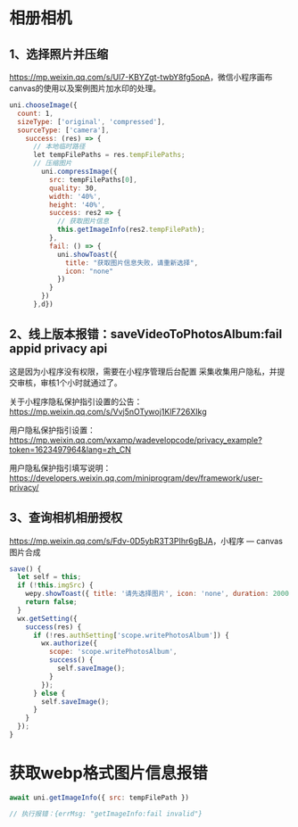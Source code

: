 # 相册相机

## 1、选择照片并压缩

<https://mp.weixin.qq.com/s/Ul7-KBYZgt-twbY8fg5opA>，微信小程序画布canvas的使用以及案例图片加水印的处理。

```js
uni.chooseImage({
  count: 1,
  sizeType: ['original', 'compressed'],
  sourceType: ['camera'],
    success: (res) => {
      // 本地临时路径
      let tempFilePaths = res.tempFilePaths; 
      // 压缩图片
        uni.compressImage({
          src: tempFilePaths[0],
          quality: 30,
          width: '40%',
          height: '40%',
          success: res2 => {
            // 获取图片信息
            this.getImageInfo(res2.tempFilePath);
          },
          fail: () => {
            uni.showToast({
              title: "获取图片信息失败，请重新选择",
              icon: "none"
            })
          }
        })
      },d})
```


## 2、线上版本报错：saveVideoToPhotosAlbum:fail appid privacy api

这是因为小程序没有权限，需要在小程序管理后台配置 采集收集用户隐私，并提交审核，审核1个小时就通过了。

关于小程序隐私保护指引设置的公告：<https://mp.weixin.qq.com/s/Vvj5nOTywoj1KlF726XIkg>

用户隐私保护指引设置： <https://mp.weixin.qq.com/wxamp/wadevelopcode/privacy_example?token=1623497964&lang=zh_CN>

用户隐私保护指引填写说明：<https://developers.weixin.qq.com/miniprogram/dev/framework/user-privacy/>

## 3、查询相机相册授权

<https://mp.weixin.qq.com/s/Fdv-0D5ybR3T3PIhr6gBJA>，小程序 — canvas图片合成

```js
save() {
  let self = this;
  if (!this.imgSrc) {
    wepy.showToast({ title: '请先选择图片', icon: 'none', duration: 2000 });
    return false;
  }
  wx.getSetting({
    success(res) {
      if (!res.authSetting['scope.writePhotosAlbum']) {
        wx.authorize({
          scope: 'scope.writePhotosAlbum',
          success() {
            self.saveImage();
          }
        });
      } else {
        self.saveImage();
      }
    }
  });
}
```


# 获取webp格式图片信息报错

```js
await uni.getImageInfo({ src: tempFilePath })

// 执行报错：{errMsg: "getImageInfo:fail invalid"}
```
